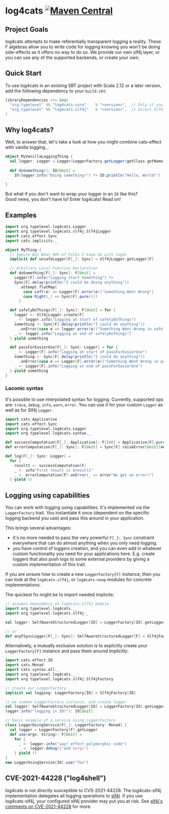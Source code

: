# log4cats [![Maven Central](https://maven-badges.herokuapp.com/maven-central/org.typelevel/log4cats-core_2.12/badge.svg)](https://maven-badges.herokuapp.com/maven-central/org.typelevel/log4cats-core_2.12)

## Project Goals

log4cats attempts to make referentially transparent logging a reality. These F algebras allow you to write
code for logging knowing you won't be doing side-effects as it offers no way to do so. We provide our own slf4j layer,
or you can use any of the supported backends, or create your own.

## Quick Start

To use log4cats in an existing SBT project with Scala 2.12 or a later version, add the following dependency to your
`build.sbt`:

```scala
libraryDependencies ++= Seq(
  "org.typelevel" %% "log4cats-core"    % "<version>",  // Only if you want to Support Any Backend
  "org.typelevel" %% "log4cats-slf4j"   % "<version>",  // Direct Slf4j Support - Recommended
)
```

## Why log4cats?

Well, to answer that, let's take a look at how you might combine cats-effect with vanilla logging...

```scala
object MyVanillaLoggingThing {
  val logger: Logger = Logger(LoggerFactory.getLogger(getClass.getName))
  
  def doSomething(): IO[Unit] =
    IO(logger.info("Doing something!") *> IO.println("Hello, World!")

}
```

But what if you don't want to wrap your logger in an `IO` like this?  
Good news, you don't have to!  Enter log4cats!  Read on!

## Examples

```scala
import org.typelevel.log4cats.Logger
import org.typelevel.log4cats.slf4j.Slf4jLogger
import cats.effect.Sync
import cats.implicits._

object MyThing {
  // Impure But What 90% of Folks I know do with log4s
  implicit def unsafeLogger[F[_]: Sync] = Slf4jLogger.getLogger[F]

  // Arbitrary Local Function Declaration
  def doSomething[F[_]: Sync]: F[Unit] =
    Logger[F].info("Logging Start Something") *>
    Sync[F].delay(println("I could be doing anything"))
      .attempt.flatMap{
        case Left(e) => Logger[F].error(e)("Something Went Wrong")
        case Right(_) => Sync[F].pure(())
      }

  def safelyDoThings[F[_]: Sync]: F[Unit] = for {
    logger <- Slf4jLogger.create[F]
    _ <- logger.info("Logging at start of safelyDoThings")
    something <- Sync[F].delay(println("I could do anything"))
      .onError{case e => logger.error(e)("Something Went Wrong in safelyDoThings")}
    _ <- logger.info("Logging at end of safelyDoThings")
  } yield something

  def passForEasierUse[F[_]: Sync: Logger] = for {
    _ <- Logger[F].info("Logging at start of passForEasierUse")
    something <- Sync[F].delay(println("I could do anything"))
      .onError{case e => Logger[F].error(e)("Something Went Wrong in passForEasierUse")}
    _ <- Logger[F].info("Logging at end of passForEasierUse")
  } yield something
}
```

### Laconic syntax

It's possible to use interpolated syntax for logging.
Currently, supported ops are: `trace`, `debug`, `info`, `warn`, `error`.
You can use it for your custom `Logger` as well as for Slf4j `Logger`.

```scala
import cats.Applicative
import cats.effect.Sync
import org.typelevel.log4cats.Logger
import org.typelevel.log4cats.syntax._

def successComputation[F[_]: Applicative]: F[Int] = Applicative[F].pure(1)
def errorComputation[F[_]: Sync]: F[Unit] = Sync[F].raiseError[Unit](new Throwable("Sorry!"))

def log[F[_]: Sync: Logger] = 
  for {
    result1 <- successComputation[F]
    _ <- info"First result is $result1"
    _ <- errorComputation[F].onError(_ => error"We got an error!")
  } yield ()
```

## Logging using capabilities

You can work with logging using capabilities. It's implemented via the `LoggerFactory` trait.
You instantiate it once (dependent on the specific logging backend you use)
and pass this around in your application.

This brings several advantages:

* it's no more needed to pass the very powerful `F[_]: Sync` constraint everywhere 
  that can do almost anything when you only need logging.
* you have control of loggers creation, and you can even add in whatever custom
  functionality you need for your applications here. E.g. create loggers that also push logs
  to some external providers by giving a custom implementation of this trait.

If you are unsure how to create a new `LoggerFactory[F]` instance, then you can look at the `log4cats-slf4j`,
or `log4cats-noop` modules for concrete implementations.

The quickest fix might be to import needed implicits:
```scala
// assumes dependency on log4cats-slf4j module
import org.typelevel.log4cats._
import org.typelevel.log4cats.slf4j._

val logger: SelfAwareStructuredLogger[IO] = LoggerFactory[IO].getLogger

// or
def anyFSyncLogger[F[_]: Sync]: SelfAwareStructuredLogger[F] = Slf4jFactory[F].getLogger
```

Alternatively, a mutually exclusive solution is to explicitly create your
`LoggerFactory[F]` instance and pass them around implicitly:
```scala
import cats.effect.IO
import cats.Monad
import cats.syntax.all._
import org.typelevel.log4cats._
import org.typelevel.log4cats.slf4j.Slf4jFactory

// create our LoggerFactory
implicit val logging: LoggerFactory[IO] = Slf4jFactory[IO]

// we summon LoggerFactory instance, and create logger
val logger: SelfAwareStructuredLogger[IO] = LoggerFactory[IO].getLogger
logger.info("logging in IO!"): IO[Unit]

// basic example of a service using LoggerFactory
class LoggerUsingService[F[_]: LoggerFactory: Monad] {
  val logger = LoggerFactory[F].getLogger
  def use(args: String): F[Unit] =
    for {
      _ <- logger.info("yay! effect polymorphic code")
      _ <- logger.debug(s"and $args")
    } yield ()
}
new LoggerUsingService[IO].use("foo")
```

## CVE-2021-44228 ("log4shell")

log4cats is not directly susceptible to CVS-2021-44228.  The
log4cats-slf4j implementation delegates all logging operations to
[slf4j][slf4j].  if you use log4cats-slf4j, your configured slf4j
provider may put you at risk.  See [slf4j's comments on
CVE-2021-44228][slf4j-log4shell] for more.

[slf4j]: https://www.slf4j.org/
[slf4j-log4shell]: https://www.slf4j.org/log4shell.html
